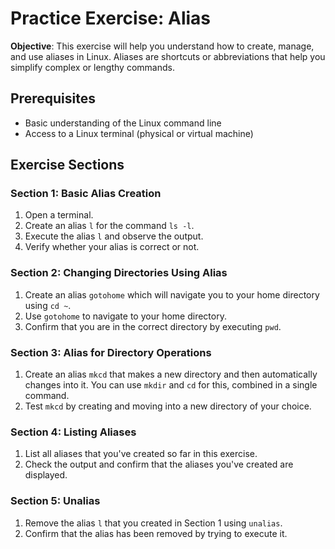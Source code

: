 # Practice Exercise: Alias

**Objective**: This exercise will help you understand how to create, manage, and use aliases in Linux. Aliases are shortcuts or abbreviations that help you simplify complex or lengthy commands.

## Prerequisites

- Basic understanding of the Linux command line
- Access to a Linux terminal (physical or virtual machine)

## Exercise Sections

### Section 1: Basic Alias Creation

1. Open a terminal.
2. Create an alias `l` for the command `ls -l`.
3. Execute the alias `l` and observe the output.
4. Verify whether your alias is correct or not.

### Section 2: Changing Directories Using Alias

1. Create an alias `gotohome` which will navigate you to your home directory using `cd ~`.
2. Use `gotohome` to navigate to your home directory.
3. Confirm that you are in the correct directory by executing `pwd`.

### Section 3: Alias for Directory Operations

1. Create an alias `mkcd` that makes a new directory and then automatically changes into it. You can use `mkdir` and `cd` for this, combined in a single command.
2. Test `mkcd` by creating and moving into a new directory of your choice.

### Section 4: Listing Aliases

1. List all aliases that you've created so far in this exercise.
2. Check the output and confirm that the aliases you've created are displayed.

### Section 5: Unalias

1. Remove the alias `l` that you created in Section 1 using `unalias`.
2. Confirm that the alias has been removed by trying to execute it.

